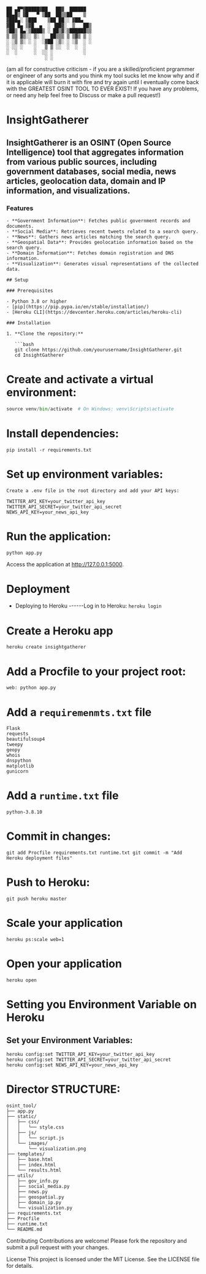 
```

██ ▄█▀▓█████▓██   ██▓  ██████ 
██▄█▒ ▓█   ▀ ▒██  ██▒▒██    ▒  
▓███▄░ ▒███    ▒██ ██░░ ▓██▄   
▓██ █▄ ▒▓█  ▄  ░ ▐██▓░  ▒   ██▒
▒██▒ █▄░▒████▒ ░ ██▒▓░▒██████▒▒
▒ ▒▒ ▓▒░░ ▒░ ░  ██▒▒▒ ▒ ▒▓▒ ▒ ░
░ ░▒ ▒░ ░ ░  ░▓██ ░▒░ ░ ░▒  ░ ░
░ ░░ ░    ░   ▒ ▒ ░░  ░  ░  ░  
░  ░      ░  ░░ ░           ░  
              ░ ░ 
```
(am all for constructive criticism - if you are a skilled/proficient prgrammer or engineer of any sorts and you think my tool sucks let me know why and if it is applicable will burn it with fire and try again until I eventually come back with the GREATEST OSINT TOOL TO EVER EXIST! If you have any problems, or need any help feel free to Discuss or make a pull request!)


# InsightGatherer

## InsightGatherer is an OSINT (Open Source Intelligence) tool that aggregates information from various public sources, including government databases, social media, news articles, geolocation data, domain and IP information, and visualizations.

### Features
```
- **Government Information**: Fetches public government records and documents.
- **Social Media**: Retrieves recent tweets related to a search query.
- **News**: Gathers news articles matching the search query.
- **Geospatial Data**: Provides geolocation information based on the search query.
- **Domain Information**: Fetches domain registration and DNS information.
- **Visualization**: Generates visual representations of the collected data.

## Setup

### Prerequisites

- Python 3.8 or higher
- [pip](https://pip.pypa.io/en/stable/installation/)
- [Heroku CLI](https://devcenter.heroku.com/articles/heroku-cli)

### Installation

1. **Clone the repository:**

   ```bash
   git clone https://github.com/yourusername/InsightGatherer.git
   cd InsightGatherer
```
# Create and activate a virtual environment:

``` python -m venv venv
source venv/bin/activate  # On Windows: venv\Scripts\activate
```
# Install dependencies:

```pip install -r requirements.txt```

# Set up environment variables:

``Create a .env file in the root directory and add your API keys:``

```
TWITTER_API_KEY=your_twitter_api_key
TWITTER_API_SECRET=your_twitter_api_secret
NEWS_API_KEY=your_news_api_key
```
# Run the application:

```python app.py```

Access the application at http://127.0.0.1:5000.

# Deployment

- Deploying to Heroku
------Log in to Heroku:
```heroku login```

# Create a Heroku app
```heroku create insightgatherer```

# Add a Procfile to your project root:
```
web: python app.py
```
# Add a `requiremenmts.txt` file

```
Flask
requests
beautifulsoup4
tweepy
geopy
whois
dnspython
matplotlib
gunicorn
```
# Add a `runtime.txt` file

```python-3.8.10```

# Commit in changes: 

```git add Procfile requirements.txt runtime.txt git commit -m "Add Heroku deployment files"```

# Push to Heroku:

```git push heroku master```

# Scale your application

```heroku ps:scale web=1```

# Open your application 

```heroku open```

# Setting you Environment Variable on Heroku

## Set your Environment Variables:

```
heroku config:set TWITTER_API_KEY=your_twitter_api_key
heroku config:set TWITTER_API_SECRET=your_twitter_api_secret
heroku config:set NEWS_API_KEY=your_news_api_key
```

# Director STRUCTURE:

```
osint_tool/
├── app.py
├── static/
│   ├── css/
│   │   └── style.css
│   ├── js/
│   │   └── script.js
│   └── images/
│       └── visualization.png
├── templates/
│   ├── base.html
│   ├── index.html
│   └── results.html
├── utils/
│   ├── gov_info.py
│   ├── social_media.py
│   ├── news.py
│   ├── geospatial.py
│   ├── domain_ip.py
│   └── visualization.py
├── requirements.txt
├── Procfile
├── runtime.txt
└── README.md
```

Contributing
Contributions are welcome! Please fork the repository and submit a pull request with your changes.

License
This project is licensed under the MIT License. See the LICENSE file for details.


